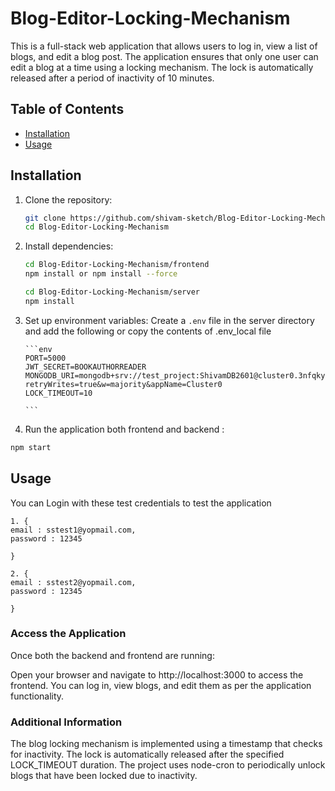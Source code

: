 # Blog-Editor-Locking-Mechanism

This is a full-stack web application that allows users to log in, view a list of blogs, and edit a blog post. The application ensures that only one user can edit a blog at a time using a locking mechanism. The lock is automatically released after a period of inactivity of 10 minutes.

## Table of Contents

- [Installation](#installation)
- [Usage](#usage)

## Installation

1.  Clone the repository:

    ```bash
    git clone https://github.com/shivam-sketch/Blog-Editor-Locking-Mechanism.git
    cd Blog-Editor-Locking-Mechanism
    ```

2.  Install dependencies:

    ```bash
    cd Blog-Editor-Locking-Mechanism/frontend
    npm install or npm install --force

    cd Blog-Editor-Locking-Mechanism/server
    npm install
    ```

3.  Set up environment variables:
    Create a `.env` file in the server directory and add the following or copy the contents of .env_local file

        ```env
        PORT=5000
        JWT_SECRET=BOOKAUTHORREADER
        MONGODB_URI=mongodb+srv://test_project:ShivamDB2601@cluster0.3nfqkym.mongodb.net/blogs?retryWrites=true&w=majority&appName=Cluster0
        LOCK_TIMEOUT=10

        ```

4.  Run the application both frontend and backend :

```bash
npm start
```

## Usage

You can Login with these test credentials to test the application

```
1. {
email : sstest1@yopmail.com,
password : 12345

}

2. {
email : sstest2@yopmail.com,
password : 12345

}

```
 ### Access the Application
Once both the backend and frontend are running:

Open your browser and navigate to http://localhost:3000 to access the frontend.
You can log in, view blogs, and edit them as per the application functionality.


### Additional Information
The blog locking mechanism is implemented using a timestamp that checks for inactivity. The lock is automatically released after the specified LOCK_TIMEOUT duration.
The project uses node-cron to periodically unlock blogs that have been locked due to inactivity.
